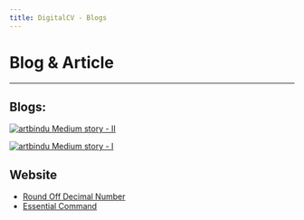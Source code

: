 ```yaml
---
title: DigitalCV - Blogs
---
```

# Blog & Article
<hr>


## Blogs:

  [![artbindu Medium story - II](https://medium-story.vercel.app/api?username=@artbindu&index=0)](https://medium.com/@artbindu/round-off-decimal-number-properly-using-regular-expression-1225d42239fb)

  [![artbindu Medium story - I](https://medium-story.vercel.app/api?username=@artbindu&index=1)](https://medium.com/@artbindu/puzzling-with-regular-expression-d2f6cc1d1976)


  ## Website

* [Round Off Decimal Number](https://artbindu.github.io/roundoffdecimal.github.io/)
* [Essential Command](https://artbindu.github.io/EssentialCmd.github.io/src/wincmd.html)